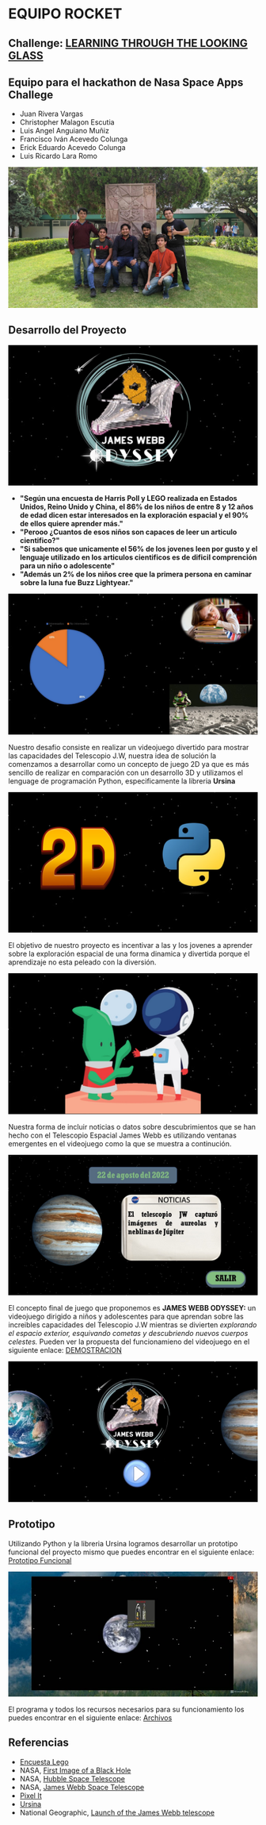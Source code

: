 # EQUIPO ROCKET
## **Challenge:** [LEARNING THROUGH THE LOOKING GLASS](https://2022.spaceappschallenge.org/challenges/2022-challenges/through-the-looking-glass/details)

## Equipo para el hackathon de Nasa Space Apps Challege 
- Juan Rivera Vargas
- Christopher Malagon Escutia
- Luis Angel Anguiano Muñiz
- Francisco Iván Acevedo Colunga
- Erick Eduardo Acevedo Colunga
- Luis Ricardo Lara Romo


![Equipo](imagenes/Equipo.jpeg)

## Desarrollo del Proyecto

![portada](imagenes/Pitch_juegoJamesWebbOdyssey/Diapositiva1.JPG)

- **"Según una encuesta de Harris Poll y LEGO realizada en Estados Unidos, Reino Unido y China, el 86% de los niños de entre 8 y 12 años de edad dicen estar interesados en la exploración espacial y el 90% de ellos quiere aprender más."**
- **"Perooo ¿Cuantos de esos niños son capaces de leer un articulo cientifico?"**
- **"Si sabemos que unicamente el 56% de los jovenes leen por gusto y el lenguaje utilizado en los articulos cientificos es de dificil comprención para un niño o adolescente"**
- **"Además  un 2% de los niños cree que la primera persona en caminar sobre la luna fue Buzz Lightyear."**

![datos](imagenes/Pitch_juegoJamesWebbOdyssey/Diapositiva2.JPG)


Nuestro desafio consiste en realizar un videojuego divertido para mostrar las capacidades del Telescopio J.W, nuestra idea de solución la comenzamos a desarrollar como un concepto de juego 2D ya que es más sencillo de realizar en comparación con un desarrollo 3D y utilizamos el lenguage de programación Python, especificamente la libreria **Ursina**

![desarrollo](imagenes/Pitch_juegoJamesWebbOdyssey/Diapositiva4.JPG)

El objetivo de nuestro proyecto es incentivar a las y los jovenes a aprender sobre la exploración espacial de una forma dinamica y divertida porque el aprendizaje no esta peleado con la diversión.

![incentivar](imagenes/Pitch_juegoJamesWebbOdyssey/Diapositiva5.JPG)

Nuestra forma de incluir noticias o datos sobre descubrimientos que se han hecho con el Telescopio Espacial James Webb es utilizando ventanas emergentes en el videojuego como la que se muestra a continución.

![incentivar](imagenes/Pitch_juegoJamesWebbOdyssey/Diapositiva6.JPG)

El concepto final de juego que proponemos es **JAMES WEBB ODYSSEY:** un videojuego dirigido a niños y adolescentes para que aprendan sobre las increibles capacidades del Telescopio J.W mientras se divierten *explorando el espacio exterior, esquivando cometas y descubriendo nuevos cuerpos celestes.*
Pueden ver la propuesta del funcionamieno del videojuego en el siguiente enlace: [DEMOSTRACION](https://drive.google.com/file/d/1dl9AsqIF_nlSN5OrzdpbXx-cbWNE1Wzt/view?usp=sharing)

![incentivar](imagenes/Pitch_juegoJamesWebbOdyssey/Diapositiva3.JPG)



## Prototipo
Utilizando Python y la libreria Ursina logramos desarrollar un prototipo funcional del proyecto mismo que puedes encontrar en el siguiente enlace: [Prototipo Funcional](https://drive.google.com/file/d/18GZtK8YS1SVLKd62_-2onxvnR4_KKJ3K/view?usp=sharing)

![Video_game](imagenes/juego.jpeg)

El programa y todos los recursos necesarios para su funcionamiento los puedes encontrar en el siguiente enlace: [Archivos](https://github.com/luxur10/ROCKET/tree/main/JUEGO)

## Referencias
- [Encuesta Lego](https://decoracion.trendencias.com/dormitorio/85-ninos-esta-interesado-espacio-estudio-lego)
- NASA, [First Image of a Black Hole](https://solarsystem.nasa.gov/resources/2319/first-image-of-a-black-hole/)
- NASA, [Hubble Space Telescope](https://www.nasa.gov/mission_pages/hubble/main/index.html)
- NASA, [James Webb Space Telescope](https://www.nasa.gov/mission_pages/webb/main/index.html)
- [Pixel It](https://giventofly.github.io/pixelit/)
- [Ursina](https://github.com/pokepetter/ursina.git)
- National Geographic, [Launch of the James Webb telescope](https://www.nationalgeographicla.com/ciencia/2021/12/se-lanzo-el-telescopio-espacial-james-webb-el-mas-potente-de-la-historia)
